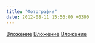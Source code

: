 ```yaml
---
title: "Фотография"
date: 2012-08-11 15:56:00 +0300
---
```



[Вложение](/assets/vk_photos/1/zCnLxVAeHcA.jpg)
[Вложение](https://vk.com/photo41076938_287878153)
[Вложение](/assets/vk_photos/1/Kn4iz3sTDB0.jpg)
